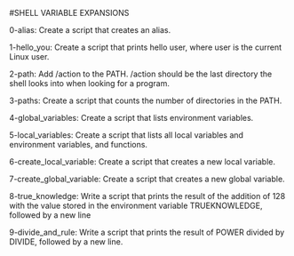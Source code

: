#SHELL VARIABLE EXPANSIONS

0-alias: Create a script that creates an alias.

1-hello_you: Create a script that prints hello user, where user is the current Linux user.

2-path: Add /action to the PATH. /action should be the last directory the shell looks into when looking for a program.

3-paths: Create a script that counts the number of directories in the PATH.

4-global_variables: Create a script that lists environment variables.

5-local_variables: Create a script that lists all local variables and environment variables, and functions.

6-create_local_variable: Create a script that creates a new local variable.

7-create_global_variable: Create a script that creates a new global variable.

8-true_knowledge: Write a script that prints the result of the addition of 128 with the value stored in the environment variable TRUEKNOWLEDGE, followed by a new line

9-divide_and_rule: Write a script that prints the result of POWER divided by DIVIDE, followed by a new line.
